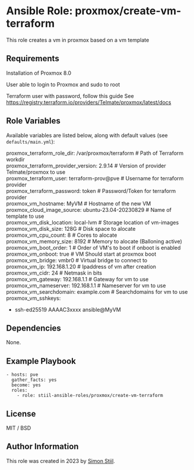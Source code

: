 # Ansible Role: proxmox/create-vm-terraform

This role creates a vm in proxmox based on a vm template

## Requirements

Installation of Proxmox 8.0

User able to login to Proxmox and sudo to root

Terraform user with password, follow this guide 
See https://registry.terraform.io/providers/Telmate/proxmox/latest/docs 


## Role Variables

Available variables are listed below, along with default values (see `defaults/main.yml`):

  proxmox_terraform_role_dir: /var/proxmox/terraform # Path of Terraform workdir  
  proxmox_terraform_provider_version: 2.9.14         # Version of provider Telmate/proxmox to use  
  proxmox_terraform_user: terraform-prov@pve         # Username for terraform provider  
  proxmox_terraform_password: token                  # Password/Token for terraform provider  
  proxmox_vm_hostname: MyVM                          # Hostname of the new VM
  proxmox_cloud_image_source: ubuntu-23.04-20230829  # Name of template to use  
  proxmox_vm_disk_location: local-lvm                # Storage location of vm-images
  proxmox_vm_disk_size: 128G                         # Disk space to alocate  
  proxmox_vm_cpu_count: 8                            # Cores to alocate  
  proxmox_vm_memory_size: 8192                       # Memory to alocate (Balloning active)  
  proxmox_vm_boot_order: 1                           # Order of VM's to boot if onboot is enabled  
  proxmox_vm_onboot: true                            # VM Should start at proxmox boot  
  proxmox_vm_bridge: vmbr0                           # Virtual bridge to connect to  
  proxmox_vm_ip: 192.168.1.20                        # Ipaddress of vm after creation  
  proxmox_vm_cidr: 24                                # Netmask in bits  
  proxmox_vm_gateway: 192.168.1.1                    # Gateway for vm to use  
  proxmox_vm_nameserver: 192.168.1.1                 # Nameserver for vm to use  
  proxmox_vm_searchdomain: example.com               # Searchdomains for vm to use  
  proxmox_vm_sshkeys:
  - ssh-ed25519 AAAAC3xxxx ansible@MyVM

## Dependencies

None.

## Example Playbook

    - hosts: pve
      gather_facts: yes
      become: yes
      roles:
        - role: stiil-ansible-roles/proxmox/create-vm-terraform

## License

MIT / BSD

## Author Information

This role was created in 2023 by [Simon Stiil](https://github.com/SimonStiil/).
